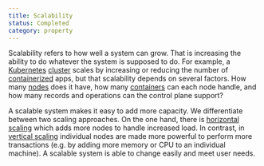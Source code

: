 ```yaml
---
title: Scalability
status: Completed
category: property
---
```


Scalability refers to how well a system can grow. That is increasing the ability to do whatever the system is supposed to do. For example, a [Kubernetes](/kubernetes/) [cluster](/cluster/) scales by increasing or reducing the number of [containerized](/containerization/) apps, but that scalability depends on several factors. How many [nodes](/nodes/) does it have, how many [containers](/container/) can each node handle, and how many records and operations can the control plane support?

A scalable system makes it easy to add more capacity. We differentiate between two scaling approaches. On the one hand, there is [horizontal scaling](/horizontal_scaling/) which adds more nodes to handle increased load. In contrast, in [vertical scaling](/vertical_scaling/) individual nodes are made more powerful to perform more transactions (e.g. by adding more memory or CPU to an individual machine). A scalable system is able to change easily and meet user needs.
